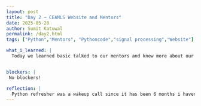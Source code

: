 ```yaml
---
layout: post
title: "Day 2 – CEAMLS Website and Mentors"
date: 2025-05-28
author: Sumit Katuwal
permalink: /day2.html
tags: ["Python","Mentors", "Pythoncode","signal processing","Website"]

what_i_learned: |
  Today we learned basic talked to our mentors and knew more about our projects and got a chance to learn basic python data structures which was a good refresher. We played game known as Headbandz which also was a great entertainment.


blockers: |
 No blockers!

reflection: |
  Python refresher was a wakeup call since it has been 6 months i havent done it reguarly. I regained knowledge about sets and dictionaries. Had fun, played with replit and ended the day.
---
```

